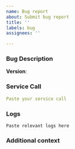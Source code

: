 ```yaml
---
name: Bug report
about: Submit bug report
title: ''
labels: bug
assignees: ''

---
```


<!-- Use the error message as the title -->
<!-- Fill out all fields below. -->

### Bug Description
<!-- A clear and concise description of what error you are receiving -->

<!-- Type your version number below -->
**Version**: 

### Service Call
<!-- Paste your service call below -->
```yaml
Paste your service call
```

### Logs
<!-- Check README to enable debugging -->
```
Paste relevant logs here
```

### Additional context
<!-- Add more info about the problem here. -->
